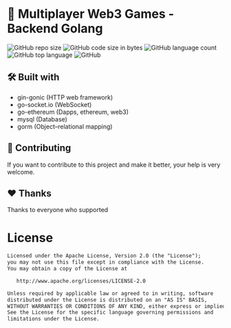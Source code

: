 # 👾 Multiplayer Web3 Games - Backend Golang

![GitHub repo size](https://img.shields.io/github/repo-size/hosseinkhojany/web3_games_backend_golang?color=red&label=repository%20size)
![GitHub code size in bytes](https://img.shields.io/github/languages/code-size/hosseinkhojany/web3_games_backend_golang?color=red)
![GitHub language count](https://img.shields.io/github/languages/count/hosseinkhojany/web3_games_backend_golang)
![GitHub top language](https://img.shields.io/github/languages/top/hosseinkhojany/web3_games_backend_golang)
![GitHub](https://img.shields.io/github/license/hosseinkhojany/web3_games_backend_golang?color=yellow)


## 🛠 Built with

- gin-gonic (HTTP web framework)
- go-socket.io (WebSocket)
- go-ethereum (Dapps, ethereum, web3)
- mysql (Database)
- gorm (Object–relational mapping)


## 👑 Contributing

If you want to contribute to this project and make it better, your help is very welcome.


## ❤️ Thanks

Thanks to everyone who supported


# License
```xml
Licensed under the Apache License, Version 2.0 (the "License");
you may not use this file except in compliance with the License.
You may obtain a copy of the License at

   http://www.apache.org/licenses/LICENSE-2.0

Unless required by applicable law or agreed to in writing, software
distributed under the License is distributed on an "AS IS" BASIS,
WITHOUT WARRANTIES OR CONDITIONS OF ANY KIND, either express or implied.
See the License for the specific language governing permissions and
limitations under the License. 
``` 
